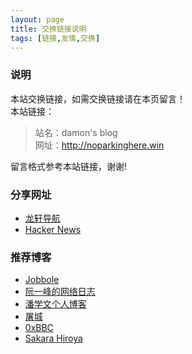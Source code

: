 ```yaml
---
layout: page
title: 交换链接说明
tags: [链接,友情,交换]
---
```


### 说明

本站交换链接，如需交换链接请在本页留言！  
本站链接：

>站名：damon's blog  
>网址：http://noparkinghere.win

留言格式参考本站链接，谢谢!

### 分享网址

- [龙轩导航](http://iloveyoulong.com/)
- [Hacker News](https://news.ycombinator.com/)


### 推荐博客

- [Jobbole](http://blog.jobbole.com/)
- [阮一峰的网络日志](http://www.ruanyifeng.com/blog/)
- [潘学文个人博客](http://www.panxw.com/)
- [屠城](https://www.haomwei.com/)
- [0xBBC](https://blog.0xbbc.com)
- [Sakara Hiroya](https://emiria.io)
